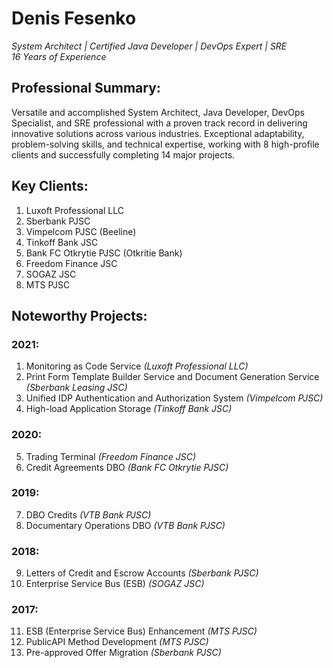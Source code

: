 # Denis Fesenko
_System Architect | Certified Java Developer | DevOps Expert | SRE_\
_16 Years of Experience_

## Professional Summary:
Versatile and accomplished System Architect, Java Developer, DevOps Specialist, and SRE professional with a proven track record in delivering innovative solutions across various industries. Exceptional adaptability, problem-solving skills, and technical expertise, working with 8 high-profile clients and successfully completing 14 major projects.

## Key Clients:
1. Luxoft Professional LLC
2. Sberbank PJSC
3. Vimpelcom PJSC (Beeline)
4. Tinkoff Bank JSC
5. Bank FC Otkrytie PJSC (Otkritie Bank)
6. Freedom Finance JSC
7. SOGAZ JSC
8. MTS PJSC

## Noteworthy Projects:

### 2021:
1. Monitoring as Code Service _(Luxoft Professional LLC)_
2. Print Form Template Builder Service and Document Generation Service _(Sberbank Leasing JSC)_
3. Unified IDP Authentication and Authorization System _(Vimpelcom PJSC)_
4. High-load Application Storage _(Tinkoff Bank JSC)_

### 2020:
5. Trading Terminal _(Freedom Finance JSC)_
6. Credit Agreements DBO _(Bank FC Otkrytie PJSC)_

### 2019:
7. DBO Credits _(VTB Bank PJSC)_
8. Documentary Operations DBO _(VTB Bank PJSC)_

### 2018:
9. Letters of Credit and Escrow Accounts _(Sberbank PJSC)_
10. Enterprise Service Bus (ESB) _(SOGAZ JSC)_

### 2017:
11. ESB (Enterprise Service Bus) Enhancement _(MTS PJSC)_
12. PublicAPI Method Development _(MTS PJSC)_
13. Pre-approved Offer Migration _(Sberbank PJSC)_
